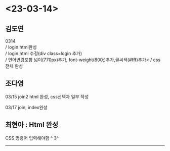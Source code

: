 <h1><23-03-14></h1>
<h2>김도연</h2>
<p>0314<br>
  / login.html완성<br>
  / login.html 수정(div class=login 추가)<br>
  / 언어변경포함 넓이(770px)추가, font-weight(800;)추가,글씨색(#fff)추가<
  / css 전체 완성
</p>
<h2>조다영</h2>
<p>03/15 join2 html 완성, css선택자 일부 작성</p>
<p>03/17 join, index완성</p>
<h2>최현아 : Html 완성 </h2>
<p>CSS 명령어 입력해야함 ^ 3^</p>
<hr>
